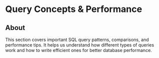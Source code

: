 # Query Concepts & Performance

## About

This section covers important SQL query patterns, comparisons, and performance tips. It helps us understand how different types of queries work and how to write efficient ones for better database performance.
